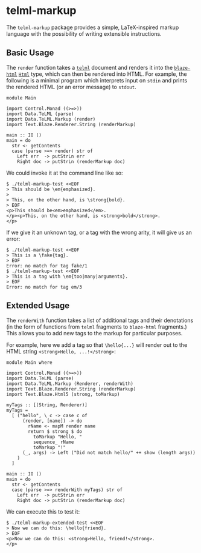 # telml-markup

The `telml-markup` package provides a simple, LaTeX-inspired markup
language with the possibility of writing extensible instructions.

## Basic Usage

The `render` function takes a [`telml`](https://github.com/aisamanra/telml)
document and renders it into the
[`blaze-html`](http://hackage.haskell.org/package/blaze-html-0.8.0.2)
[`Html`](http://hackage.haskell.org/package/blaze-html-0.8.0.2/docs/Text-Blaze-Html.html#t:Html)
type, which can then be rendered into HTML. For example, the following
is a minimal program which interprets input on `stdin` and prints the
rendered HTML (or an error message) to `stdout`.

~~~~{.haskell}
module Main

import Control.Monad ((>=>))
import Data.TeLML (parse)
import Data.TeLML.Markup (render)
import Text.Blaze.Renderer.String (renderMarkup)

main :: IO ()
main = do
  str <- getContents
  case (parse >=> render) str of
    Left err  -> putStrLn err
    Right doc -> putStrLn (renderMarkup doc)
~~~~

We could invoke it at the command line like so:

~~~~
$ ./telml-markup-test <<EOF
> This should be \em{emphasized}.
>
> This, on the other hand, is \strong{bold}.
> EOF
<p>This should be<em>emphasized</em>.
</p><p>This, on the other hand, is <strong>bold</strong>.
</p>
~~~~

If we give it an unknown tag, or a tag with the wrong arity, it will
give us an error:

~~~~
$ ./telml-markup-test <<EOF
> This is a \fake{tag}.
> EOF
Error: no match for tag fake/1
$ ./telml-markup-test <<EOF
> This is a tag with \em{too|many|arguments}.
> EOF
Error: no match for tag em/3
~~~~

## Extended Usage

The `renderWith` function takes a list of additional tags and their
denotations (in the form of functions from `telml` fragments to
`blaze-html` fragments.) This allows you to add new tags to the
markup for particular purposes.

For example, here we add a tag so that `\hello{...}` will render out to
the HTML string `<strong>Hello, ...!</strong>`:

~~~~{.haskell}
module Main where

import Control.Monad ((>=>))
import Data.TeLML (parse)
import Data.TeLML.Markup (Renderer, renderWith)
import Text.Blaze.Renderer.String (renderMarkup)
import Text.Blaze.Html5 (strong, toMarkup)

myTags :: [(String, Renderer)]
myTags =
  [ ("hello", \ c -> case c of
      (render, [name]) -> do
        rName <- mapM render name
        return $ strong $ do
          toMarkup "Hello, "
          sequence_ rName
          toMarkup "!"
      (_, args) -> Left ("Did not match hello/" ++ show (length args))
    )
  ]

main :: IO ()
main = do
  str <- getContents
  case (parse >=> renderWith myTags) str of
    Left err  -> putStrLn err
    Right doc -> putStrLn (renderMarkup doc)
~~~~

We can execute this to test it:

~~~~
$ ./telml-markup-extended-test <<EOF
> Now we can do this: \hello{friend}.
> EOF
<p>Now we can do this: <strong>Hello, friend!</strong>.
</p>
~~~~
